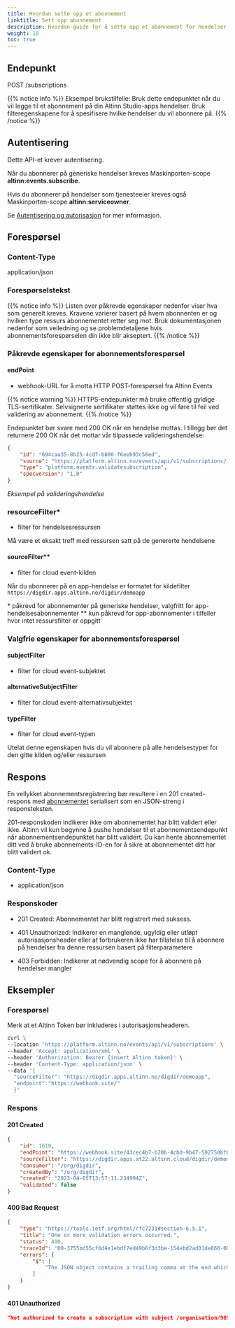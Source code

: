 ```yaml
---
title: Hvordan sette opp et abonnement
linktitle: Sett opp abonnement
description: Hvordan-guide for å sette opp et abonnement for hendelser fra en spesifikk ressurs
weight: 10
toc: true
---
```



## Endepunkt

POST /subscriptions

{{% notice info %}}
Eksempel brukstilfelle: Bruk dette endepunktet når du vil legge til et abonnement på din Altinn Studio-apps hendelser. Bruk filteregenskapene for å spesifisere hvilke hendelser du vil abonnere på. 
{{% /notice %}}

## Autentisering

Dette API-et krever autentisering.

Når du abonnerer på generiske hendelser kreves Maskinporten-scope __altinn:events.subscribe__.

Hvis du abonnerer på hendelser som tjenesteeier kreves også Maskinporten-scope __altinn:serviceowner__. 

Se [Autentisering og autorisasjon](../../../api/#autentisering-og-autorisasjon) for mer informasjon.


## Forespørsel

### Content-Type
application/json

### Forespørselstekst

{{% notice info %}}
Listen over påkrevde egenskaper nedenfor viser hva som generelt kreves.
Kravene varierer basert på hvem abonnenten er og hvilken type ressurs
abonnementet retter seg mot. Bruk dokumentasjonen nedenfor som veiledning og se problemdetaljene
hvis abonnementsforespørselen din ikke blir akseptert.
{{% /notice %}}

### Påkrevde egenskaper for abonnementsforespørsel

#### endPoint
- webhook-URL for å motta HTTP POST-forespørsel fra Altinn Events

{{% notice warning %}}
HTTPS-endepunkter må bruke offentlig gyldige TLS-sertifikater. Selvsignerte sertifikater støttes ikke og vil føre til feil ved validering av abonnement.
{{% /notice %}}

Endepunktet bør svare med 200 OK når en hendelse mottas. 
I tillegg bør det returnere 200 OK når det mottar vår tilpassede valideringshendelse:


```json
{
    "id": "694caa35-8b25-4cd7-b800-f6eeb93c56ed",
    "source": "https://platform.altinn.no/events/api/v1/subscriptions/1234",
    "type": "platform.events.validatesubscription",
    "specversion": "1.0"
}
```
_Eksempel på valideringshendelse_

### resourceFilter*
- filter for hendelsesressursen

Må være et eksakt treff med ressursen satt på de genererte hendelsene
#### sourceFilter**
- filter for cloud event-kilden

Når du abonnerer på en app-hendelse er formatet for kildefilter `https://digdir.apps.altinn.no/digdir/demoapp`

\* påkrevd for abonnementer på generiske hendelser, valgfritt for app-hendelsesabonnementer
\** kun påkrevd for app-abonnementer i tilfeller hvor intet ressursfilter er oppgitt 

### Valgfrie egenskaper for abonnementsforespørsel

#### subjectFilter
- filter for cloud event-subjektet

#### alternativeSubjectFilter
- filter for cloud event-alternativsubjektet

#### typeFilter
- filter for cloud event-typen

Utelat denne egenskapen hvis du vil abonnere på alle hendelsestyper for den gitte kilden og/eller ressursen

## Respons

En vellykket abonnementsregistrering bør resultere i en 201 created-respons med
[abonnementet](https://raw.githubusercontent.com/Altinn/altinn-events/main/src/Events/Models/Subscription.cs)
serialisert som en JSON-streng i responsteksten.

201-responskoden indikerer ikke om abonnementet har blitt validert eller ikke.
Altinn vil kun begynne å pushe hendelser til et abonnementsendepunkt når abonnementsendepunktet har blitt validert.
Du kan hente abonnementet ditt ved å bruke abonnements-ID-en for å sikre at abonnementet ditt har blitt validert ok.


### Content-Type
- application/json

### Responskoder
- 201 Created: Abonnementet har blitt registrert med suksess.



- 401 Unauthorized: Indikerer en manglende, ugyldig eller utløpt autorisasjonsheader eller at forbrukeren ikke har tillatelse
  til å abonnere på hendelser fra denne ressursen basert på filterparametere
- 403 Forbidden: Indikerer at nødvendig scope for å abonnere på hendelser mangler

## Eksempler

### Forespørsel

Merk at et Altinn Token bør inkluderes i autorisasjonsheaderen.

```bash
curl \
--location 'https://platform.altinn.no/events/api/v1/subscriptions' \
--header 'Accept: application/xml' \
--header 'Authorization: Bearer {insert Altinn token}' \
--header 'Content-Type: application/json' \
--data '{
  "sourceFilter": "https://digdir.apps.altinn.no/digdir/demoapp",
  "endpoint":"https://webhook.site/"
  }'
```

### Respons

#### 201 Created
```json
{
    "id": 1619,
    "endPoint": "https://webhook.site/43cec4b7-b20b-4cbd-9b47-592750bf06d1",
    "sourceFilter": "https://digdir.apps.at22.altinn.cloud/digdir/demoapp",
    "consumer": "/org/digdir",
    "createdBy": "/org/digdir",
    "created": "2023-04-05T13:57:11.234994Z",
    "validated": false
}
```

#### 400 Bad Request
```json
{
    "type": "https://tools.ietf.org/html/rfc7231#section-6.5.1",
    "title": "One or more validation errors occurred.",
    "status": 400,
    "traceId": "00-3755bd55cf6d4e1ebdf7ed49b6f3d3be-154ebd2ad01de860-00",
    "errors": {
        "$": [
            "The JSON object contains a trailing comma at the end which is not supported in this mode. Change the reader options. Path: $ | LineNumber: 2 | BytePositionInLine: 2."
        ]
    }
}
```

#### 401 Unauthorized
```json
"Not authorized to create a subscription with subject /organisation/989271156"
```